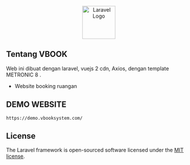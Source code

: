 <p align="center"><a href="https://demo.vbooksystem.com/" target="_blank"><img src="https://demo.vbooksystem.com/gambar/logo-vbook.png" width="90" alt="Laravel Logo"></a></p>

## Tentang VBOOK

Web ini dibuat dengan laravel, vuejs 2 cdn, Axios, dengan template METRONIC 8 .

-   Website booking ruangan

## DEMO WEBSITE

`https://demo.vbooksystem.com/`

## License

The Laravel framework is open-sourced software licensed under the [MIT license](https://opensource.org/licenses/MIT).
